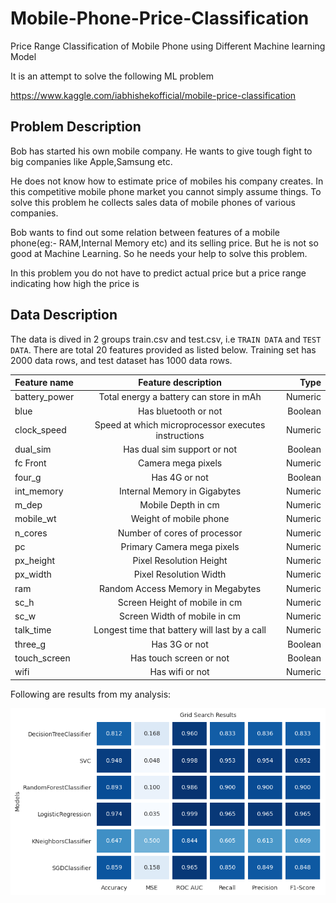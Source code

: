 # Mobile-Phone-Price-Classification
Price Range Classification of Mobile Phone using Different Machine learning Model

It is an attempt to solve the following ML problem

https://www.kaggle.com/iabhishekofficial/mobile-price-classification

## Problem Description
Bob has started his own mobile company. He wants to give tough fight to big companies like Apple,Samsung etc.

He does not know how to estimate price of mobiles his company creates. In this competitive mobile phone market you cannot simply assume things. To solve this problem he collects sales data of mobile phones of various companies.

Bob wants to find out some relation between features of a mobile phone(eg:- RAM,Internal Memory etc) and its selling price. But he is not so good at Machine Learning. So he needs your help to solve this problem.

In this problem you do not have to predict actual price but a price range indicating how high the price is

## Data Description

The data is dived in 2 groups train.csv and test.csv, i.e `TRAIN DATA` and `TEST DATA`. There are total 20 features provided as listed below.
Training set has 2000 data rows, and test dataset has 1000 data rows.

| Feature name | Feature description | Type |
| ------------ | :-----------------: | ---: |
| battery_power	|Total energy a battery can store in mAh  |	Numeric |
| blue |	Has bluetooth or not	| Boolean |
|clock_speed|	Speed at which microprocessor executes instructions	|Numeric|
|dual_sim|	Has dual sim support or not	|Boolean|
|fc	Front| Camera mega pixels|	Numeric|
|four_g	|Has 4G or not	|Boolean|
|int_memory|	Internal Memory in Gigabytes|	Numeric|
|m_dep|	Mobile Depth in cm|	Numeric|
|mobile_wt|	Weight of mobile phone	|Numeric|
|n_cores|	Number of cores of processor|	Numeric|
|pc|	Primary Camera mega pixels	|Numeric|
|px_height|	Pixel Resolution Height	|Numeric|
|px_width|	Pixel Resolution Width	|Numeric|
|ram	|Random Access Memory in Megabytes	|Numeric|
|sc_h	|Screen Height of mobile in cm	|Numeric|
|sc_w	|Screen Width of mobile in cm	|Numeric|
|talk_time|	Longest time that battery will last by a call	|Numeric|
|three_g|	Has 3G or not	|Boolean|
|touch_screen|	Has touch screen or not	|Boolean|
|wifi|	Has wifi or not	|Numeric|

Following are results from my analysis:

![plot](https://github.com/meomkarchavan/mobile-phone-price-classification/blob/main/results.png)
